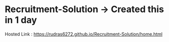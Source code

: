 # Recruitment-Solution -> Created this in 1 day
Hosted Link : https://rudras6272.github.io/Recruitment-Solution/home.html

